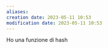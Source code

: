 ```yaml
---
aliases: 
creation date: 2023-05-11 10:53
modification date: 2023-05-11 10:53
---
```


Ho una funzione di hash 



